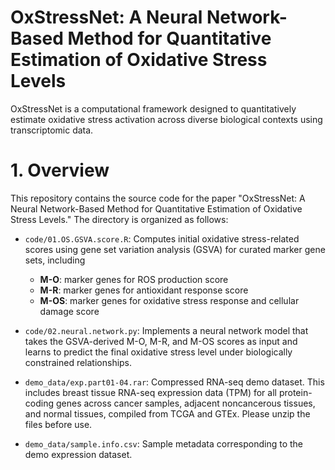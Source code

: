# OxStressNet: A Neural Network-Based Method for Quantitative Estimation of Oxidative Stress Levels
OxStressNet is a computational framework designed to quantitatively estimate oxidative stress activation across diverse biological contexts using transcriptomic data.
# 1. Overview
This repository contains the source code for the paper "OxStressNet: A Neural Network-Based Method for Quantitative Estimation of Oxidative Stress Levels." The directory is organized as follows:

- `code/01.OS.GSVA.score.R`: Computes initial oxidative stress-related scores using gene set variation analysis (GSVA) for curated marker gene sets, including
  - **M-O**: marker genes for ROS production score
  - **M-R**: marker genes for antioxidant response score
  - **M-OS**: marker genes for oxidative stress response and cellular damage score

- `code/02.neural.network.py`: Implements a neural network model that takes the GSVA-derived M-O, M-R, and M-OS scores as input and learns to predict the final oxidative stress level under biologically constrained relationships.
- `demo_data/exp.part01-04.rar`: Compressed RNA-seq demo dataset. This includes breast tissue RNA-seq expression data (TPM) for all protein-coding genes across cancer samples, adjacent noncancerous tissues, and normal tissues, compiled from TCGA and GTEx. Please unzip the files before use.
- `demo_data/sample.info.csv`: Sample metadata corresponding to the demo expression dataset.
  
